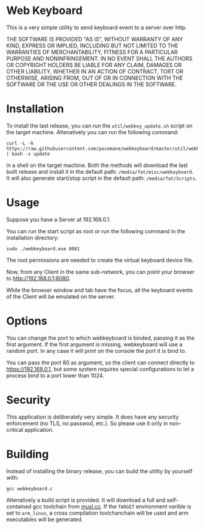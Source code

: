 
# Web Keyboard

This is a very simple utility to send keyboard event to a server over http.

THE SOFTWARE IS PROVIDED "AS IS", WITHOUT WARRANTY OF ANY KIND, EXPRESS OR
IMPLIED, INCLUDING BUT NOT LIMITED TO THE WARRANTIES OF MERCHANTABILITY,
FITNESS FOR A PARTICULAR PURPOSE AND NONINFRINGEMENT. IN NO EVENT SHALL THE
AUTHORS OR COPYRIGHT HOLDERS BE LIABLE FOR ANY CLAIM, DAMAGES OR OTHER
LIABILITY, WHETHER IN AN ACTION OF CONTRACT, TORT OR OTHERWISE, ARISING FROM,
OUT OF OR IN CONNECTION WITH THE SOFTWARE OR THE USE OR OTHER DEALINGS IN THE
SOFTWARE.

# Installation

To install the last release, you can run the `util/webkey_update.sh` script on
the target machine. Altenatively you can run the following command:

```
curl -L -k https://raw.githubusercontent.com/pocomane/webkeyboard/master/util/webkey.sh | bash -s update
```

in a shell on the target machine. Both the methods will download the last built
release and install it in the default path: `/media/fat/misc/webkeyboard`. It
will also generate start/stop script in the default path: `/media/fat/Scripts`.

# Usage

Suppose you have a Server at 192.168.0.1.

You can run the start script as root or run the following command in the
installation directory:

```
sudo ./webkeyboard.exe 8081
```

The root permissions are needed to create the virtual keyboard device file.

Now, from any Client in the same sub-network, you can point your browser to
http://192.168.0.1:8080.

While the browser window and tab have the focus, all the keyboard events of the
Client will be emulated on the server.

# Options

You can change the port to which webkeyboard is binded, passing it as the first
argument.  If the first argument is missing, webkeyboard will use a random
port. In any case it will print on the console the port it is bind to.

You can pass the port 80 as argument, so the client can connect directly to
https://192.168.0.1, but some system requires special configurations to let a
process bind to a port lower than 1024.

# Security

This application is deliberately very simple. It does have any security enforcement
(no TLS, no passwod, etc.). So please use it only in non-critical application.

# Building

Instead of installing the binary release, you can build the utility by yourself
with:

```
gcc webkeyboard.c
```

Altenatively a build script is provided. It will download a full and self-contained
gcc toolchain from [musl.cc](https://musl.cc). If the `TARGET` environment
varible is set to `arm_linux`, a cross compilation toolchanchain will be used
and arm executables will be generated.

